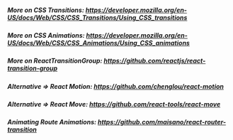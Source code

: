 ##### More on CSS Transitions: https://developer.mozilla.org/en-US/docs/Web/CSS/CSS_Transitions/Using_CSS_transitions
##### More on CSS Animations: https://developer.mozilla.org/en-US/docs/Web/CSS/CSS_Animations/Using_CSS_animations
##### More on ReactTransitionGroup: https://github.com/reactjs/react-transition-group
##### Alternative => React Motion: https://github.com/chenglou/react-motion
##### Alternative => React Move: https://github.com/react-tools/react-move
##### Animating Route Animations: https://github.com/maisano/react-router-transition
